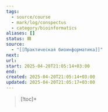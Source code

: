 ```yaml
---
tags:
  - source/course
  - mark/log/conspectus
  - category/bioinformatics
aliases: []
status: 🟦
source:
  - "[[Практическая биоинформатика]]"
next: 
url: 
start: 2025-04-20T21:05:14+03:00
end: 
created: 2025-04-20T21:05:14+03:00
updated: 2025-04-20T21:05:17+03:00
---
```


> [!toc]+
> ```table-of-contents
> ```
